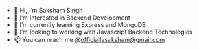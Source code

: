 - 👋 Hi, I’m Saksham Singh
- 👀 I’m interested in Backend Development
- 🌱 I’m currently learning Express and MongoDB
- 💞️ I’m looking to working with Javascript Backend Technologies
- 📫 You can reach me @officiallysaksham@gmail.com

<!---
Saksham-97/Saksham-97 is a ✨ special ✨ repository because its `README.md` (this file) appears on your GitHub profile.
You can click the Preview link to take a look at your changes.
--->
